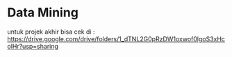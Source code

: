 # Data Mining 

untuk projek akhir bisa cek di : https://drive.google.com/drive/folders/1_dTNL2G0pRzDW1oxwof0lgoS3xHcolHr?usp=sharing
